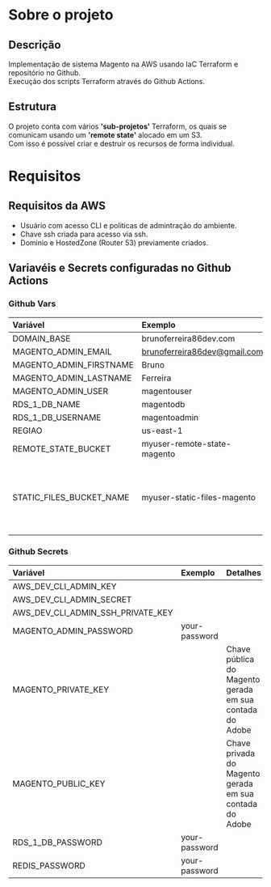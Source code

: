 # Sobre o projeto
## Descrição
Implementação de sistema Magento na AWS usando IaC Terraform e repositório no 
Github.<br>
Execução dos scripts Terraform através do Github Actions.

## Estrutura
O projeto conta com vários **'sub-projetos'** Terraform, os quais se comunicam 
usando um **'remote state'** alocado em um S3.<br>
Com isso é possível criar e destruir os recursos de forma individual.

# Requisitos

## Requisitos da AWS
  - Usuário com acesso CLI e politicas de admintração do ambiente. 
  - Chave ssh criada para acesso via ssh.
  - Dominio e HostedZone (Router 53) previamente criados.

## Variavéis e Secrets configuradas no Github Actions
### Github Vars
| Variável                        | Exemplo                           | Detalhes |
| :---                            | :---                              | :---     |
| DOMAIN_BASE                     | brunoferreira86dev.com            |
| MAGENTO_ADMIN_EMAIL             | brunoferreira86dev@gmail.com      |
| MAGENTO_ADMIN_FIRSTNAME         | Bruno                             |
| MAGENTO_ADMIN_LASTNAME          | Ferreira                          |
| MAGENTO_ADMIN_USER              | magentouser                       |
| RDS_1_DB_NAME                   | magentodb                         |
| RDS_1_DB_USERNAME               | magentoadmin                      |
| REGIAO                          | us-east-1                         |
| REMOTE_STATE_BUCKET             | myuser-remote-state-magento       |
| STATIC_FILES_BUCKET_NAME        | myuser-static-files-magento       | Pasta pub/media do magento será sincronizada nesse bucket.

### Github Secrets
| Variável                                | Exemplo                           | Detalhes |
| :---                                    | :---                              | :---     |
| AWS_DEV_CLI_ADMIN_KEY                   |                                   |
| AWS_DEV_CLI_ADMIN_SECRET                |                                   |
| AWS_DEV_CLI_ADMIN_SSH_PRIVATE_KEY       |                                   |
| MAGENTO_ADMIN_PASSWORD                  | your-password                     |
| MAGENTO_PRIVATE_KEY                     |                                   | Chave pública do Magento gerada em sua contada do Adobe 
| MAGENTO_PUBLIC_KEY                      |                                   | Chave privada do Magento gerada em sua contada do Adobe 
| RDS_1_DB_PASSWORD                       | your-password                     |
| REDIS_PASSWORD                          | your-password                     |
